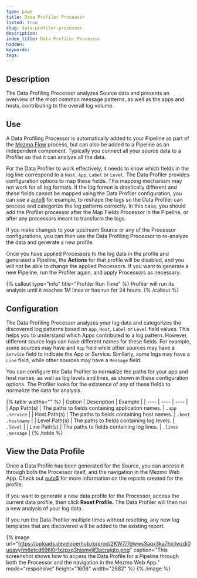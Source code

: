 ```yaml
---
type: page
title: Data Profiler Processor
listed: true
slug: data-profiler-processor
description: 
index_title: Data Profiler Processor
hidden: 
keywords: 
tags: 
---
```


## Description

The Data Profiling Processor analyzes Source data and presents an overview of the most common message patterns, as well as the apps and hosts, contributing to the overall log volume.  

## Use

A Data Profiling Processor is automatically added to your Pipeline as part of the [Mezmo Flow](/telemetry-pipelines/about-mezmo-flow) process, but can also be added to a Pipeline as an independent component. Typically you connect all your source data to a Profiler so that it can analyze all the data. 

For the Data Profiler to work effectively, it needs to know which fields in the log line correspond to a `Host`, `App`, `Label` or `Level`. The Data Profiler provides configuration options to map these fields. This mapping mechanism may not work for all log formats. If the log format is drastically different and these fields cannot be mapped using the Data Profiler configuration, you can use a [auto$](/telemetry-pipelines/map-fields-processor) for example, to reshape the logs so the Data Profiler can process and categorize the log patterns correctly. In this case, you should  add the Profiler processor after the Map Fields Processor in the Pipeline, or after any processors meant to transform the logs.

If you make changes to your upstream Source or any of the Processor configurations, you can then use the Data Profiling Processor to re-analyze the data and generate a new profile.

Once you have applied Processors to the log data in the profile and generated a Pipeline, the **Actions** for that profile will be disabled, and you will not be able to change the applied Processors. If you want to generate a new Pipeline, run the Profiler again, and apply Processors as necessary. 

{% callout type="info" title="Profiler Run Time" %}
Profiler will run its analysis until it reaches 1M lines or has run for 24 hours.
{% /callout %}

## Configuration

The Data Profiling Processor analyzes your log data and categorizes the discovered log patterns based on `App`, `Host`, `Label` or `Level` field values. This helps you to understand which Apps contributed to a log pattern. However, different source logs can have different names for these fields. For example, some sources may have and `App` field  while other sources may have a `Service` field to indicate the App or Service. Similarly, some logs may have a `Line` field, while other sources may have a `Message` field. 

You can configure the Data Profiler to normalize the paths for your app and host names, as well as log levels and lines, as shown in these configuration options. The Profiler looks for the existence of any of these fields to normalize the data for analysis. 

{% table widths="" %}
| Option | Description | Example | 
| ---- | ---- | ---- | 
| App Path(s) | The paths to fields containing application names. | `.app .service` | 
| Host Path(s) | The paths to fields containing host names. | `.host .hostname` | 
| Level Path(s) | The paths to fields containing log levels. | `.level` | 
| Line Path(s) | The paths to fields containing log lines. | `.lines .message` | 
{% /table %}

## View the Data Profile

Once a Data Profile has been generated for the Source, you can access it through both the Processor itself, and the navigation in the Mezmo Web App. Check out [auto$](/telemetry-pipelines/data-profiling) for more information on the reports created for the profile. 

If you want to generate a new data profile for the Processor, access the current data profile, then click **Reset Profile.** The Data Profiler will  then run a new analysis of your log data. 

If you run the Data Profiler multiple times without resetting, any new log templates that are discovered will be added to the existing report. 

{% image url="https://uploads.developerhub.io/prod/2KW7/7dwws3aqx3ka7hiclwzdi0uoavyfm6etcd696l0r1xzpxq3hiemyljf3acrajgtg.png" caption="This screenshot shows how to access the Data Profile for a Pipeline through both the Processor and the navigation in the Mezmo Web App." mode="responsive" height="1606" width="2882" %}
{% /image %}